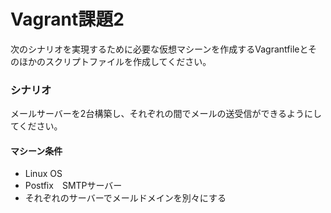 # Vagrant課題2

次のシナリオを実現するために必要な仮想マシーンを作成するVagrantfileとそのほかのスクリプトファイルを作成してください。

### シナリオ

メールサーバーを2台構築し、それぞれの間でメールの送受信ができるようにしてください。

#### マシーン条件

- Linux OS
- Postfix　SMTPサーバー
- それぞれのサーバーでメールドメインを別々にする
